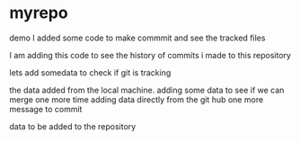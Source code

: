 # myrepo
demo
I added some code to make commmit and see the tracked files

I am adding this code to see the history of commits i made to this repository

lets add somedata to check if git is tracking


the data added from the local machine.
adding some data to see if we can merge
one more time adding data directly from the git hub
one more message to commit

data to be added to the repository

